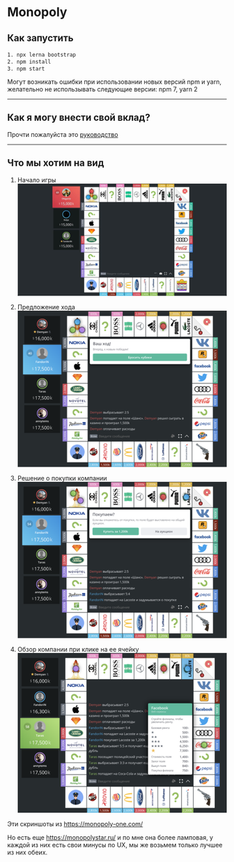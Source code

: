 # Monopoly

## Как запустить

```
1. npx lerna bootstrap
2. npm install
3. npm start
```

Могут возникать ошибки при использовании новых версий npm и yarn, желательно не использывать следующие версии: npm 7, yarn 2

---

## Как я могу внести свой вклад?

Прочти пожалуйста это [руководство](./CONTRIBUTING.md)

---

## Что мы хотим на вид

1. Начало игры
   ![image](./docs/assets/images/start-game.jpg)

2. Предложение хода
   ![image](./docs/assets/images/roll-dice.png)

3. Решение о покупки компании
   ![image](./docs/assets/images/buy-company.png)

4. Обзор компании при клике на ее ячейку
   ![image](./docs/assets/images/view-company.png)

Эти скриншоты из https://monopoly-one.com/

Но есть еще https://monopolystar.ru/ и по мне она более ламповая, у каждой из них есть свои минусы по UX, мы же возьмем только лучшее из них обеих.
